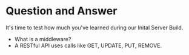 # Question and Answer

It's time to test how much you've learned during our Inital Server Build.

- What is a middleware?
- A RESTful API uses calls like GET, UPDATE, PUT, REMOVE.

